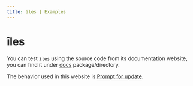 ```yaml
---
title: îles | Examples
---
```


# îles

You can test `îles` using the source code from its documentation website, you can find it under [docs](https://github.com/ElMassimo/iles/tree/main/docs) package/directory.

The behavior used in this website is [Prompt for update](/guide/prompt-for-update).
